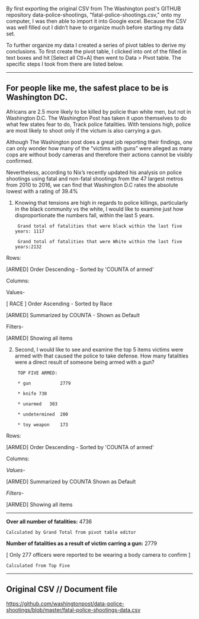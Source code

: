 By first exporting the original CSV from The Washington post's GITHUB repository data-police-shootings, "fatal-police-shootings.csv," onto my computer, I was then able to import it into Google excel. Because the CSV was well filled out I didn’t have to organize much before starting my data set.

To further organize my data I created a series of pivot tables to derive my conclusions. To first create the pivot table, I clicked into ont of the filled in text boxes and hit [Select all Ctl+A] then went to Data > Pivot table. The specific steps I took from there are listed below.

--------

## For people like me, the safest place to be is Washington DC.


Africans are 2.5 more likely to be killed by policie than white men, but not in Washington D.C. The Washington Post has taken it upon themselves to do what few states fear to do, Track police fatalities. With tensions high, police are most likely to shoot only if the victum is also carrying a gun. 

Although The Washington post does a great job reporting their findings, one can only wonder how many of the “victims with guns” were alleged as many cops are without body cameras and therefore their actions cannot be visibly confirmed.  

Nevertheless, according to Nix’s  recently updated his analysis on police shootings using fatal and non-fatal shootings from the 47 largest metros from 2010 to 2016, we can find that Washington D.C rates the absolute lowest with a rating of 39.4%



1. Knowing that tensions are high in regards to police killings, particularly in the black community vs the white, I would like to examine just how disproportionate the numbers fall, within the last 5 years.

        Grand total of fatalities that were black within the last five years: 1117

        Grand total of fatalities that were White within the last five years:2132

Rows:

[ARMED] Order Descending - Sorted by 'COUNTA of armed'

Columns:

Values-

[ RACE ] Order Ascending - Sorted by Race

[ARMED] Summarized by COUNTA - Shown as Default

Filters-

[ARMED] Showing all items

2. Second, I would like to see and examine the top 5 items victims were armed with that caused the police to take defense. How many fatalities were a direct result of someone being armed with a gun?

        TOP FIVE ARMED:

        * gun	        2779

        * knife	730

        * unarmed	303

        * undetermined	200

        * toy weapon	173

Rows:

[ARMED] Order Descending - Sorted by 'COUNTA of armed'

Columns:

*Values-*

[ARMED] Summarized by COUNTA Shown as Default

*Filters-*

[ARMED] Showing all items

-------

**Over all number of fatalities:** 4736

    Calculated by Grand Total from pivot table editor

**Number of fatalities as a result of victim carring a gun:** 2779

[ Only 277 officers were reported to be wearing a body camera to confirm ]

    Calculated from Top Five
    
-------
    
  ## Original CSV // Document file
    
  https://github.com/washingtonpost/data-police-shootings/blob/master/fatal-police-shootings-data.csv
